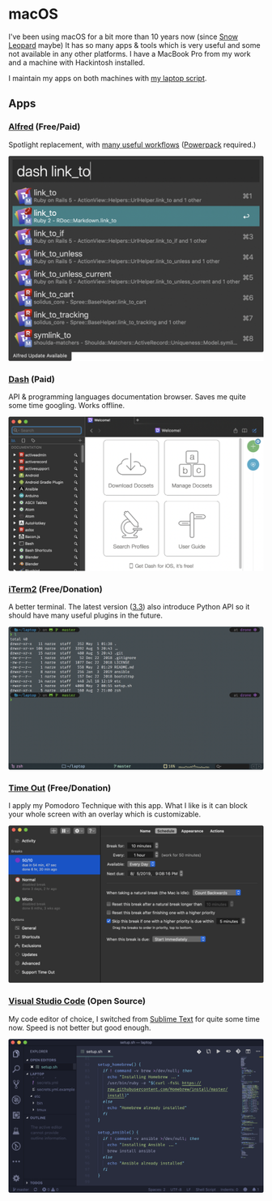 # macOS

I've been using macOS for a bit more than 10 years now \(since [Snow Leopard](https://en.wikipedia.org/wiki/Mac_OS_X_Snow_Leopard) maybe\) It has so many apps & tools which is very useful and some not available in any other platforms. I have a MacBook Pro from my work and a machine with Hackintosh installed.

I maintain my apps on both machines with [my laptop script](https://github.com/narze/laptop).

## Apps

### [Alfred](https://www.alfredapp.com/) \(Free/Paid\)

Spotlight replacement, with [many useful workflows](https://www.alfredapp.com/workflows/) \([Powerpack](https://www.alfredapp.com/powerpack/) required.\)

![](.gitbook/assets/image%20%284%29.png)

### [Dash](https://kapeli.com/dash) \(Paid\)

API & programming languages documentation browser. Saves me quite some time googling. Works offline.

![](.gitbook/assets/image%20%283%29.png)



### [iTerm2](https://iterm2.com/) \(Free/Donation\)

A better terminal. The latest version \([3.3](https://iterm2.com/downloads/stable/iTerm2-3_3_0.changelog)\) also introduce Python API so it should have many useful plugins in the future.

![](.gitbook/assets/image%20%282%29.png)

### [Time Out](https://www.dejal.com/timeout/) \(Free/Donation\)

I apply my Pomodoro Technique with this app. What I like is it can block your whole screen with an overlay which is customizable.

![](.gitbook/assets/image.png)

### [Visual Studio Code](https://code.visualstudio.com/) \(Open Source\)

My code editor of choice, I switched from [Sublime Text](https://www.sublimetext.com/) for quite some time now. Speed is not better but good enough.

![](.gitbook/assets/image%20%281%29.png)

